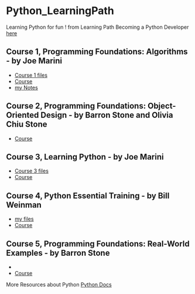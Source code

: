 # Python_LearningPath

Learning Python for fun !
from Learning Path Becoming a Python Developer [here](https://www.linkedin.com/learning/paths/become-a-python-developer)

## Course 1, Programming Foundations: Algorithms - by Joe Marini
- [Course 1 files](https://github.com/Coryf65/Python_LearningPath/tree/master/1%20Algorithms)
- [Course](https://www.linkedin.com/learning/programming-foundations-algorithms/)
- [my Notes](https://github.com/Coryf65/Python_LearningPath/tree/master/1%20Algorithms/Algorithms.md)

## Course 2, Programming Foundations: Object-Oriented Design - by Barron Stone and Olivia Chiu Stone
- [Course](https://www.linkedin.com/learning/programming-foundations-object-oriented-design-3/)

## Course 3, Learning Python - by Joe Marini
- [Course 3 files](https://github.com/Coryf65/Python_LearningPath/tree/master/3%20LearningPython)
- [Course](https://www.linkedin.com/learning/learning-python-2/)

## Course 4, Python Essential Training - by Bill Weinman
- [my files]()
- [Course](https://www.linkedin.com/learning/python-essential-training-2/)

## Course 5, Programming Foundations: Real-World Examples - by Barron Stone
- []()
- [Course](https://www.linkedin.com/learning/programming-foundations-real-world-examples/)

More Resources about Python [Python Docs](https://www.python.org/doc/)

